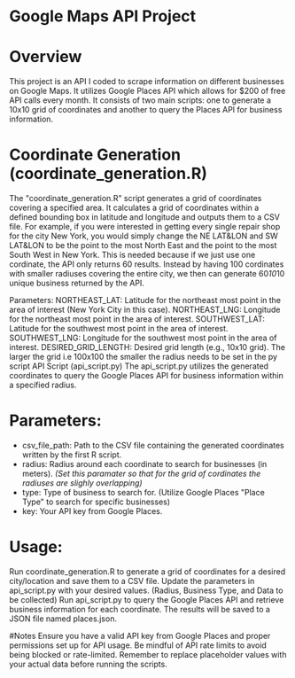 # Google Maps API Project
# Overview
This project is an API I coded to scrape information on different businesses on Google Maps. It utilizes Google Places API which allows for $200 of free API calls every month. It consists of two main scripts: one to generate a 10x10 grid of coordinates and another to query the Places API for business information.

# Coordinate Generation (coordinate_generation.R)
The "coordinate_generation.R" script generates a grid of coordinates covering a specified area. It calculates a grid of coordinates within a defined bounding box in latitude and longitude and outputs them to a CSV file. For example, if you were interested in getting every single repair shop for the city New York, you would simply change the NE LAT&LON and SW LAT&LON to be the point to the most North East and the point to the most South West in New York. This is needed because if we just use one cordinate, the API only returns 60 results. Instead by having 100 cordinates with smaller radiuses covering the entire city, we then can generate 60*10*10 unique business returned by the API.

Parameters:
NORTHEAST_LAT: Latitude for the northeast most point in the area of interest (New York City in this case).
NORTHEAST_LNG: Longitude for the northeast most point in the area of interest.
SOUTHWEST_LAT: Latitude for the southwest most point in the area of interest.
SOUTHWEST_LNG: Longitude for the southwest most point in the area of interest.
DESIRED_GRID_LENGTH: Desired grid length (e.g., 10x10 grid). The larger the grid i.e 100x100 the smaller the radius needs to be set in the py script
API Script (api_script.py)
The api_script.py utilizes the generated coordinates to query the Google Places API for business information within a specified radius.

# Parameters:
- csv_file_path: Path to the CSV file containing the generated coordinates written by the first R script.
- radius: Radius around each coordinate to search for businesses (in meters). *(Set this paramater so that for the grid of cordinates the radiuses are slighly overlapping)*
- type: Type of business to search for. (Utilize Google Places "Place Type" to search for specific businesses)
- key: Your API key from Google Places. 

# Usage:
Run coordinate_generation.R to generate a grid of coordinates for a desired city/location and save them to a CSV file.
Update the parameters in api_script.py with your desired values. (Radius, Business Type, and Data to be collected)
Run api_script.py to query the Google Places API and retrieve business information for each coordinate.
The results will be saved to a JSON file named places.json.

#Notes
Ensure you have a valid API key from Google Places and proper permissions set up for API usage.
Be mindful of API rate limits to avoid being blocked or rate-limited.
Remember to replace placeholder values with your actual data before running the scripts.
